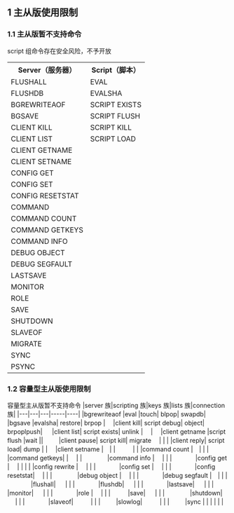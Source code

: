 ## 1 主从版使用限制

### 1.1 主从版暂不支持命令
script 组命令存在安全风险，不予开放
<table>
	<tbody>
			<tr>
			<th><strong>Server（服务器）</strong></th>
			<th><strong>Script（脚本）</strong></th>
		</tr>
		<tr>
			<td>FLUSHALL</td>
			<td>EVAL</td>
		</tr>	
		<tr>
			<td>FLUSHDB</td>
			<td>EVALSHA</td>
		</tr>	
		<tr>
			<td>BGREWRITEAOF</td>
			<td>SCRIPT EXISTS</td>
		</tr>	
		<tr>
			<td>BGSAVE</td>
			<td>SCRIPT FLUSH</td>
		</tr>	
		<tr>
			<td>CLIENT KILL</td>
			<td>SCRIPT KILL</td>
		</tr>	
		<tr>
			<td>CLIENT LIST</td>
			<td>SCRIPT LOAD</td>
		</tr>	
		<tr>
			<td>CLIENT GETNAME</td>
						<td>&nbsp;</td>
		</tr>	
		<tr>
			<td>CLIENT SETNAME</td>
						<td>&nbsp;</td>
		</tr>	
		<tr>
			<td>CONFIG GET</td>
						<td>&nbsp;</td>
		</tr>			
		<tr>
			<td>CONFIG SET</td>
						<td>&nbsp;</td>
		</tr>		
		<tr>
			<td>CONFIG RESETSTAT</td>
						<td>&nbsp;</td>
		</tr>
		<tr>
			<td>COMMAND</td>
						<td>&nbsp;</td>
		</tr>
		<tr>
			<td>COMMAND COUNT</td>
						<td>&nbsp;</td>
		</tr>
		<tr>
			<td>COMMAND GETKEYS</td>
						<td>&nbsp;</td>
		</tr>
		<tr>
			<td>COMMAND INFO</td>
						<td>&nbsp;</td>
		</tr>
		<tr>
			<td>DEBUG OBJECT</td>
						<td>&nbsp;</td>
		</tr>
		<tr>
			<td>DEBUG SEGFAULT</td>
						<td>&nbsp;</td>
		</tr>
		<tr>
			<td>LASTSAVE</td>
						<td>&nbsp;</td>
		</tr>
		<tr>
			<td>MONITOR</td>
						<td>&nbsp;</td>
		</tr>
		<tr>
			<td>ROLE</td>
						<td>&nbsp;</td>
		</tr>
		<tr>
			<td>SAVE</td>
						<td>&nbsp;</td>
		</tr>
		<tr>
			<td>SHUTDOWN</td>
						<td>&nbsp;</td>
		</tr>
		<tr>
			<td>SLAVEOF</td>
						<td>&nbsp;</td>
		</tr>
		<tr>
			<td>MIGRATE</td>
						<td>&nbsp;</td>
		</tr>
		<tr>
			<td>SYNC</td>
						<td>&nbsp;</td>
		</tr>
		<tr>
			<td>PSYNC</td>
						<td>&nbsp;</td>
		</tr>
	</tbody>
</table>

### 1.2 容量型主从版使用限制

容量型主从版暂不支持命令
|server 族|scripting 族|keys 族|lists 族|connection 族|
|---|---|---|-----|----|
|bgrewriteaof	|eval	|touch|	blpop|	swapdb|
|bgsave	|evalsha|	restore|	brpop	|　
|client kill|	script debug|	object|	brpoplpush|	　
|client list|	script exists|	unlink	|　	|　
|client getname	|script flush	|wait	||　	　
|client pause|	script kill|	migrate	　|  |   |
|client reply|	script load|	dump	|  |　
|client setname	|　|  | 	　	　	|  |
|command count	|　|	| |　	　	　
|command getkeys| |	　|  |	　	　	　
|command info	|　	|    |  |　	　	　
|config get	|　	  |   |    |   |
|config rewrite	|　	|   |    |　	　	　
|config set	|　	|    |    |　	　	　
|config resetstat|	　|    |    |	　	　	　
|debug object	|　	|   |    |　	　	　
|debug segfault	|　|   |   |	　	　	　
|flushall|	　	|    |    |　	　	　
|flushdb|	　	 |     |       |　	　	　
|lastsave|	　	|       |        |　	　	　
|monitor|	　	   |        |          |　	　	　
|role	|　	|     |       |         	　	　
|save|	　	|      |        |        　	　	　
|shutdown|	　	|        |       |　	　	　
|slaveof|	　	　	|         |        |　	　
|slowlog|	　	　	|        |      |　	　
|sync	|        |       |       |      |    |

